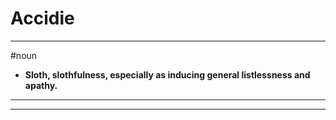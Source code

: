 # Accidie
---
#noun
- **Sloth, slothfulness, especially as inducing general listlessness and apathy.**
---
---
